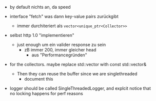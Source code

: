 - by default nichts an, da speed
- interface "fetch" was dann key-value pairs zurückgibt
  - immer durchiteriert als `vector<unique_ptr<Collector>>`
- selbst http 1.0 "implementieren"
  - just enough um ein valider response zu sein
    - zB immer 200, immer gleicher head
      - aus "Performancegründen"

- for the collectors. maybe replace std::vector with const std::vector&
  - Then they can reuse the buffer since we are singlethreaded
    - document this

- logger should be called SingleThreadedLogger, and explcit notice that no
  locking happens for perf reasons
